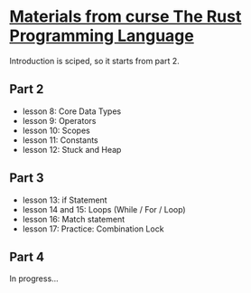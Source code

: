# [Materials from curse The Rust Programming Language](https://www.udemy.com/course/rust-lang/)

Introduction is sciped, so it starts from part 2. 

## Part 2
* lesson 8: Core Data Types 
* lesson 9: Operators
* lesson 10: Scopes
* lesson 11: Constants
* lesson 12: Stuck and Heap

## Part 3
* lesson 13: if Statement
* lesson 14 and 15:  Loops (While / For / Loop)
* lesson 16: Match statement
* lesson 17: Practice: Combination Lock

## Part 4
In progress...
